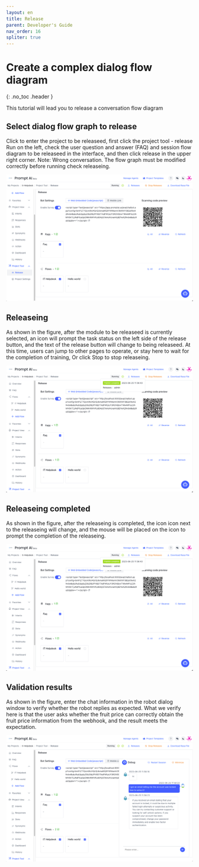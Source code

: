 ```yaml
---
layout: en
title: Release
parent: Developer's Guide
nav_order: 16
spliter: true
---
```


# Create a complex dialog flow diagram
{: .no_toc .header }

This tutorial will lead you to release a conversation flow diagram

## Select dialog flow graph to release

Click to enter the project to be releaseed, first click the project tool - release Run on the left, check the user question and answer (FAQ) and session flow diagram to be releaseed in the interface, and then click release in the upper right corner. Note: Wrong conversation.
The flow graph must be modified correctly before running check releaseing.

![01-publish.png](/assets/images/tutorial/flow/publish/01-publish.png)

## Releaseing

As shown in the figure, after the module to be releaseed is currently selected, an icon will prompt the task status on the left side of the release button, and the text of the release button will change to being releaseed. At this time, users can jump to other pages to operate, or stay here to wait for the completion of training,
Or click Stop to stop releaseing.

![02-publishing.png](/assets/images/tutorial/flow/publish/02-publish.png)

## Releaseing completed

As shown in the figure, after the releaseing is completed, the icon icon next to the releaseing will change, and the mouse will be placed on the icon to prompt the completion of the releaseing.

![03-publish-success.png](/assets/images/tutorial/flow/publish/03-publish.png)

## Validation results

As shown in the figure, enter the chat information in the robot dialog window to verify whether the robot replies as expected.
What we verify here is that the user asks whether the fruit price can correctly obtain the fruit price information from the webhook, and the result meets the expectation.

![04-publish-confirm](/assets/images/tutorial/flow/publish/04-publish.png)
